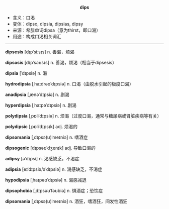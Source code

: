 
**<center>dips</center>**

- <span class="definition">含义：口渴</span>
- <span class="definition">变体：dipso, dipsia, dipsias, dipsy</span>
- <span class="definition">来源：希腊单词dipsa（意为thirst，即口渴）</span>
- <span class="definition">用途：构成口渴相关词汇</span>


---


<span class="vocabulary">**dipsesis**</span> [dɪpˈsiːsɪs] n. 善渴，烦渴

<span class="vocabulary">**dipsosis**</span> [dɪpˈsəʊsɪs] n. 善渴，烦渴（相当于dipsesis）

<span class="vocabulary">**dipsia**</span> [ˈdɪpsiə] n. 渴

<span class="vocabulary">**hydrodipsia**</span> [ˌhaɪdrəʊˈdɪpsiə] n. 口渴（由脱水引起的极度口渴）

<span class="vocabulary">**anadipsia**</span> [ˌænəˈdɪpsiə] n. 剧渴

<span class="vocabulary">**hyperdipsia**</span> [ˌhaɪpəˈdɪpsiə] n. 剧渴

<span class="vocabulary">**polydipsia**</span> [ˌpɒliˈdɪpsiə] n. 烦渴（过度口渴，通常与糖尿病或肾脏疾病等有关）

<span class="vocabulary">**polydipsic**</span> [ˌpɒliˈdɪpsɪk] adj. 烦渴的

<span class="vocabulary">**dipsomania**</span> [ˌdɪpsə(ʊ)ˈmeɪniə] n. 嗜酒症

<span class="vocabulary">**dipsogenic**</span> [dɪpsəʊˈdʒenɪk] adj. 导致口渴的

<span class="vocabulary">**adipsy**</span> [əˈdɪpsi] n. 渴感缺乏，不渴症

<span class="vocabulary">**adipsia**</span> [eɪˈdɪpsiə/əˈdɪpsiə] n. 渴感缺乏，不渴症

<span class="vocabulary">**hypodipsia**</span> [ˌhaɪpəʊˈdɪpsiə] n. 渴感减退

<span class="vocabulary">**dipsophobia**</span> [ˌdɪpsəʊˈfəʊbiə] n. 惧酒症；恐饮症

<span class="vocabulary">**dipsomania**</span> [ˌdɪpsə(ʊ)ˈmeɪniə] n. 酒狂，嗜酒狂，间发性酒狂
